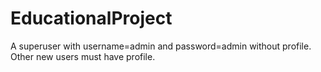 # EducationalProject
A superuser with username=admin and password=admin without profile.
Other new users must have profile.
